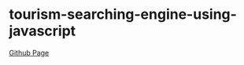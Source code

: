 # tourism-searching-engine-using-javascript
[Github Page](https://joyun25.github.io/tourism-searching-engine-using-javascript/)
